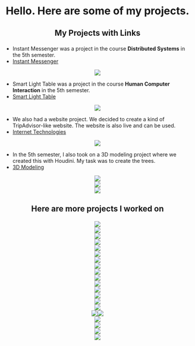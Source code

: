 <h1 align="center">Hello. Here are some of my projects.</h1>

## <p align="center">My Projects with Links</p> 

- Instant Messenger was a project in the course **Distributed Systems** in the 5th semester.
- [Instant Messenger](https://www.figma.com/file/HYJUGKTXRMZF7BgOI1Mflw/Instant-Messenger?node-id=0%3A1)
<div align="center"><img src="/Images/Main Screen Chats.png"></div>

- Smart Light Table was a project in the course **Human Computer Interaction** in the 5th semester.
- [Smart Light Table](https://www.figma.com/file/lj0sg6EmXQDYUKtMch06Sq/Smart-Light-Table?node-id=0%3A1)
<div align="center"><img src="/Images/Galaxy S21 Ultra.png"></div>  

- We also had a website project. We decided to create a kind of TripAdvisor-like website. The website is also live and can be used.
- [Internet Technologies](https://htw-trip.herokuapp.com/)
<div align="center"><img src="/Images/HTW Trip.png"></div>  

- In the 5th semester, I also took on a 3D modeling project where we created this with Houdini. My task was to create the trees.
- [3D Modeling](https://www.youtube.com/watch?v=LXcLnayEr_s)
<div align="center"><img src="/Images/Houdini.png"></div>  
<div align="center"><img src="/Images/lowpoly.png"></div>  
<div align="center"><img src="/Images/Bonsai Tree.png"></div>  

## <p align="center">Here are more projects I worked on</p> 
<div align="center"><img src="/Images/coffee3.png"></div> 
<div align="center"><img src="/Images/skybox.png"></div> 
<div align="center"><img src="/Images/bunny.png"></div> 
<div align="center"><img src="/Images/app.jpg"></div> 
<div align="center"><img src="/Images/adventure.png"></div> 
<div align="center"><img src="/Images/construction.png"></div> 
<div align="center"><img src="/Images/sausage1.png"></div> 
<div align="center"><img src="/Images/sausage2.png"></div> 
<div align="center"><img src="/Images/Apple Juice.png"></div> 
<div align="center"><img src="/Images/Grape Juice.png"></div>  
<div align="center"><img src="/Images/Orange Juice.png"></div>  
<div align="center"><img src="/Images/Juice.png"></div>  
<div align="center"><img src="/Images/Mango Juice.png"></div>  
<div align="center"><img src="/Images/Canned Mango Juice.png"></div>  
<div align="center"><img src="/Images/Coffee Webpage.png"></div>  
<div align="center"><img src="/Images/Desserts.png"><img src="/Images/Food.png"></div> 
<div align="center"><img src="/Images/LOGIN.png"></div>  
<div align="center"><img src="/Images/MAIN PAGE.png"></div>  
<div align="center"><img src="/Images/Start.png"></div>  
<div align="center"><img src="/Images/Main.png"></div>
